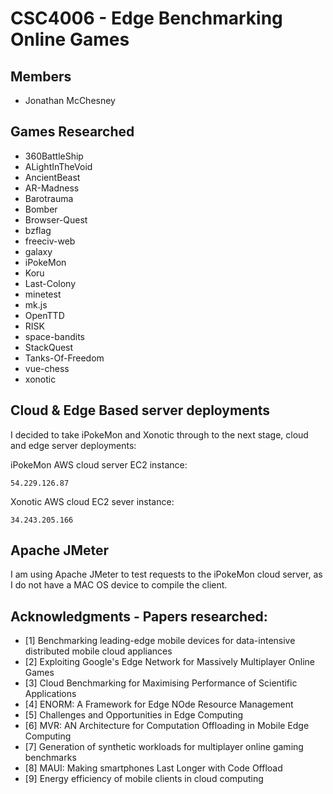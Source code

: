 # CSC4006 - Edge Benchmarking Online Games

## Members

* Jonathan McChesney

## Games Researched

* 360BattleShip
* ALightInTheVoid
* AncientBeast
* AR-Madness
* Barotrauma
* Bomber
* Browser-Quest
* bzflag
* freeciv-web
* galaxy
* iPokeMon
* Koru
* Last-Colony
* minetest
* mk.js
* OpenTTD
* RISK
* space-bandits
* StackQuest
* Tanks-Of-Freedom
* vue-chess
* xonotic

## Cloud & Edge Based server deployments

I decided to take iPokeMon and Xonotic through to the next stage, cloud and edge server deployments:

iPokeMon AWS cloud server EC2 instance:
```
54.229.126.87
```

Xonotic AWS cloud EC2 sever instance:
```
34.243.205.166
```

## Apache JMeter

I am using Apache JMeter to test requests to the iPokeMon cloud server, as I do not have a MAC OS device to compile the client.

## Acknowledgments - Papers researched:

* [1]	Benchmarking leading-edge mobile devices for data-intensive distributed mobile cloud appliances
* [2]	Exploiting Google's Edge Network for Massively Multiplayer Online Games
* [3]	Cloud Benchmarking for Maximising Performance of Scientific Applications
* [4]	ENORM: A Framework for Edge NOde Resource Management
* [5]	Challenges and Opportunities in Edge Computing
* [6]	MVR: AN Architecture for Computation Offloading in Mobile Edge Computing
* [7]	Generation of synthetic workloads for multiplayer online gaming benchmarks
* [8]	MAUI: Making smartphones Last Longer with Code Offload
* [9]	Energy efficiency of mobile clients in cloud computing


